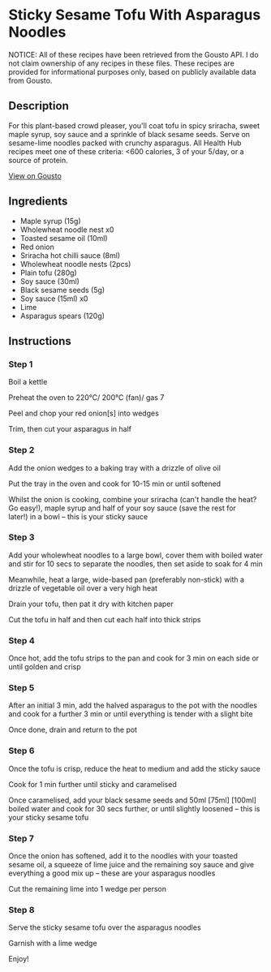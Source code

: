 # Sticky Sesame Tofu With Asparagus Noodles

NOTICE: All of these recipes have been retrieved from the Gousto API. I do not claim ownership of any recipes in these files. These recipes are provided for informational purposes only, based on publicly available data from Gousto.

## Description

For this plant-based crowd pleaser, you'll coat tofu in spicy sriracha, sweet maple syrup, soy sauce and a sprinkle of black sesame seeds. Serve on sesame-lime noodles packed with crunchy asparagus. All Health Hub recipes meet one of these criteria: <600 calories, 3 of your 5/day, or a source of protein.

[View on Gousto](https://www.gousto.co.uk/recipes/cookbook/sticky-sesame-tofu-asparagus-noodles)

## Ingredients

- Maple syrup (15g)
- Wholewheat noodle nest x0
- Toasted sesame oil (10ml)
- Red onion
- Sriracha hot chilli sauce (8ml)
- Wholewheat noodle nests (2pcs)
- Plain tofu (280g)
- Soy sauce (30ml)
- Black sesame seeds (5g)
- Soy sauce (15ml) x0
- Lime
- Asparagus spears (120g)

## Instructions


### Step 1

Boil a kettle

Preheat the oven to 220°C/ 200°C (fan)/ gas 7

Peel and chop your red onion[s] into wedges

Trim, then cut your asparagus in half


### Step 2

Add the onion wedges to a baking tray with a drizzle of olive oil

Put the tray in the oven and cook for 10-15 min or until softened

Whilst the onion is cooking, combine your sriracha (can't handle the heat? Go easy!), maple syrup and half of your soy sauce (save the rest for later!) in a bowl – this is your sticky sauce


### Step 3

Add your wholewheat noodles to a large bowl, cover them with boiled water and stir for 10 secs to separate the noodles, then set aside to soak for 4 min

Meanwhile, heat a large, wide-based pan (preferably non-stick) with a drizzle of vegetable oil over a very high heat

Drain your tofu, then pat it dry with kitchen paper

Cut the tofu in half and then cut each half into thick strips


### Step 4

Once hot, add the tofu strips to the pan and cook for 3 min on each side or until golden and crisp


### Step 5

After an initial 3 min, add the halved asparagus to the pot with the noodles and cook for a further 3 min or until everything is tender with a slight bite

Once done, drain and return to the pot


### Step 6

Once the tofu is crisp, reduce the heat to medium and add the sticky sauce

Cook for 1 min further until sticky and caramelised

Once caramelised, add your black sesame seeds and 50ml <span class="text-purple">[75ml]</span> <span class="text-danger">[100ml]</span> boiled water and cook for 30 secs further, or until slightly loosened – this is your sticky sesame tofu


### Step 7

Once the onion has softened, add it to the noodles with your toasted sesame oil, a squeeze of lime juice and the remaining soy sauce and give everything a good mix up – these are your asparagus noodles

Cut the remaining lime into 1 wedge per person

### Step 8

Serve the sticky sesame tofu over the asparagus noodles

Garnish with a lime wedge

Enjoy!

